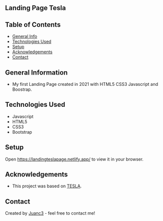 ## Landing Page Tesla

## Table of Contents
* [General Info](#general-information)
* [Technologies Used](#technologies-used)
* [Setup](#setup)
* [Acknowledgements](#acknowledgements)
* [Contact](#contact)


## General Information
- My first Landing Page created in 2021 with HTML5 CSS3 Javascript and Boostrap.


## Technologies Used
- Javascript
- HTML5
- CSS3
- Bootstrap

## Setup
Open https://landingteslapage.netlify.app/ to view it in your browser.


## Acknowledgements
- This project was based on [TESLA](https://www.tesla.com).


## Contact
Created by [Juanc3](https://www.linkedin.com/in/gauna-juan/) - feel free to contact me!
